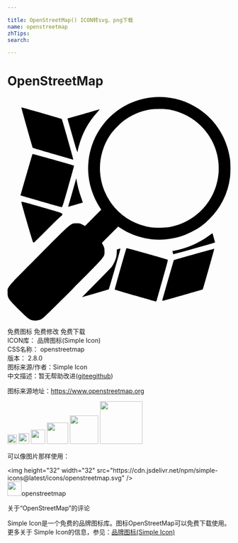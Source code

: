 ```yaml
---

title: OpenStreetMap() ICON转svg、png下载
name: openstreetmap
zhTips: 
search: 

---
```


# OpenStreetMap  <small style="font-size: 60%;font-weight: 100"></small>

<div id="svg" class="svg-wrap">
<svg xmlns="http://www.w3.org/2000/svg" role="img" viewBox="0 0 24 24"><title>OpenStreetMap icon</title><path d="M2.672 23.969c-.352-.089-.534-.234-1.471-1.168C.085 21.688.014 21.579.018 20.999c0-.645-.196-.414 3.368-3.986 3.6-3.608 3.415-3.451 4.064-3.449.302 0 .378.016.62.14l.277.14 1.744-1.744-.218-.343c-.425-.662-.825-1.629-1.006-2.429a7.657 7.657 0 0 1 1.479-6.44c2.49-3.12 6.959-3.812 10.26-1.588 1.812 1.218 2.99 3.099 3.328 5.314.07.467.07 1.579 0 2.074a7.554 7.554 0 0 1-2.205 4.402 6.712 6.712 0 0 1-1.943 1.401c-.959.483-1.775.71-2.881.803-1.573.131-3.32-.305-4.656-1.163l-.343-.218-1.744 1.744.14.28c.125.241.14.316.14.617.003.651.156.467-3.426 4.049-2.761 2.756-3.186 3.164-3.398 3.261-.271.125-.69.171-.945.106zM17.485 13.95a6.425 6.425 0 0 0 4.603-3.51c1.391-2.899.455-6.306-2.227-8.108-.638-.43-1.529-.794-2.367-.962-.581-.117-1.809-.104-2.414.025a6.593 6.593 0 0 0-2.452 1.064c-.444.315-1.177 1.048-1.487 1.487a6.384 6.384 0 0 0 .38 7.907 6.406 6.406 0 0 0 3.901 2.136c.509.078 1.542.058 2.065-.037zm-3.738 7.376a80.97 80.97 0 0 1-2.196-.651c-.025-.028 1.207-4.396 1.257-4.449.023-.026 4.242 1.152 4.414 1.236.062.026-.003.288-.525 2.102a398.513 398.513 0 0 0-.635 2.236c-.025.087-.069.156-.097.156-.028-.003-1.028-.287-2.219-.631zm2.912.524c0-.053 1.227-4.333 1.246-4.347.047-.034 4.324-1.23 4.341-1.211.019.019-1.199 4.337-1.23 4.36-.02.019-4.126 1.191-4.259 1.218-.054.011-.098 0-.098-.019zm-7.105-1.911c.846-.852 1.599-1.627 1.674-1.728.171-.218.405-.732.472-1.015.026-.118.053-.352.058-.522l.011-.307.182-.051c.103-.028.193-.044.202-.034.023.025-1.207 4.321-1.246 4.36-.02.016-.677.213-1.464.436l-1.425.405 1.537-1.542zm8.289-3.06a1.371 1.371 0 0 1-.059-.187l-.044-.156.156-.028c1.339-.227 2.776-.856 3.908-1.713.16-.125.252-.171.265-.134.054.165.272.95.265.959-.034.034-4.48 1.282-4.492 1.261zm-15.083-1.3c-.05-.039-1.179-3.866-1.264-4.29-.016-.084.146-.044 2.174.536 2.121.604 2.192.629 2.222.74.028.098.011.129-.125.223-.084.059-.769.724-1.523 1.479a63.877 63.877 0 0 1-1.39 1.367c-.016 0-.056-.025-.093-.054zm.821-4.378c-1.188-.343-2.164-.623-2.167-.626-.016-.012 1.261-4.433 1.285-4.46.022-.022 4.422 1.211 4.469 1.252.009.009-.269 1.017-.618 2.239-.576 2.02-.643 2.224-.723 2.22-.05-.003-1.059-.285-2.247-.626zm2.959.538c.012-.031.212-.723.444-1.534l.42-1.476.056.321c.093.556.265 1.188.464 1.741.106.296.187.539.181.545-.008.006-.332.101-.719.212-.389.109-.741.21-.786.224-.058.016-.075.006-.059-.034zM4.905 6.112c-1.187-.339-2.167-.635-2.18-.654-.04-.062-1.246-4.321-1.23-4.338.026-.025 4.31 1.204 4.351 1.246.047.051 1.28 4.379 1.246 4.376L4.91 6.113zm2.148-1.713l-.519-1.806-.078-.28 1.693-.483c.934-.265 1.724-.495 1.76-.508.034-.016-.083.14-.26.336A8.729 8.729 0 0 0 7.69 5.23a4.348 4.348 0 0 0-.132.561c0 .293-.115-.025-.505-1.39z"/></svg>
</div>
<detail full-name='openstreetmap'></detail>

<div class="detail-page">
<p>
<span><span class="badge-success badge">免费图标</span> <span class="badge-success badge">免费修改</span>  <span class="badge-success badge">免费下载</span> </span>
<br/>
<span>
ICON库：
<span class="badge-secondary badge">品牌图标(Simple Icon)</span> 
</span>
<br/>
<span>
CSS名称：
<span class="badge-secondary badge">openstreetmap</span> 
</span>

<br/>
<span>
版本：
<span class="badge-secondary badge">2.8.0</span> 
</span>
<br/>
<span>图标来源/作者：<span class="badge-light badge">Simple Icon</span></span> 
<br/>
<span class="zh-detail">中文描述：暂无<span class="help-link"><span>帮助改进</span>(<a href="https://gitee.com/liuwave/icon-helper/edit/master/json/brands/openstreetmap.json" target="_blank" rel="noopener noreferrer">gitee</a><a href="https://github.com/liuwave/icon-helper/edit/master/json/brands/openstreetmap.json" target="_blank" rel="noopener noreferrer">github</a></span>)</span><br/>
</p>
</div><div class="description description alert alert-light"><p>图标来源地址：<a href="https://www.openstreetmap.org" target="_blank" rel="noopener noreferrer">https://www.openstreetmap.org</a></p></div>
<div class="alert alert-dark">
<img height="21" width="21" src="https://cdn.jsdelivr.net/npm/simple-icons@latest/icons/openstreetmap.svg" />
<img height="24" width="24" src="https://cdn.jsdelivr.net/npm/simple-icons@latest/icons/openstreetmap.svg" />
<img height="32" width="32" src="https://cdn.jsdelivr.net/npm/simple-icons@latest/icons/openstreetmap.svg" />
<img height="48" width="48" src="https://cdn.jsdelivr.net/npm/simple-icons@latest/icons/openstreetmap.svg" />
<img height="64" width="64" src="https://cdn.jsdelivr.net/npm/simple-icons@latest/icons/openstreetmap.svg" />
<img height="96" width="96" src="https://cdn.jsdelivr.net/npm/simple-icons@latest/icons/openstreetmap.svg" />

</div>
<div>
  <p>可以像图片那样使用：    
  </p>
  <div class="alert alert-primary" style="font-size: 14px">
    &lt;img height="32" width="32" src="https://cdn.jsdelivr.net/npm/simple-icons@latest/icons/openstreetmap.svg" /&gt;
    <copy-btn content='<img height="32" width="32" src="https://cdn.jsdelivr.net/npm/simple-icons@latest/icons/openstreetmap.svg" />'></copy-btn>
  </div>
  <div class="alert alert-secondary">
    <img height="32" width="32" src="https://cdn.jsdelivr.net/npm/simple-icons@latest/icons/openstreetmap.svg" />openstreetmap
    <copy-btn content="openstreetmap" btn-title="复制图标名称"></copy-btn>
  </div>
</div>

<Vssue title="关于“OpenStreetMap”的评论" >关于“OpenStreetMap”的评论</Vssue>


<div><p>Simple Icon是一个免费的品牌图标库。图标OpenStreetMap可以免费下载使用。更多关于  Simple Icon的信息，参见：<a target="_blank" href="https://iconhelper.cn/brands.html">品牌图标(Simple Icon)</a>
</p></div>
